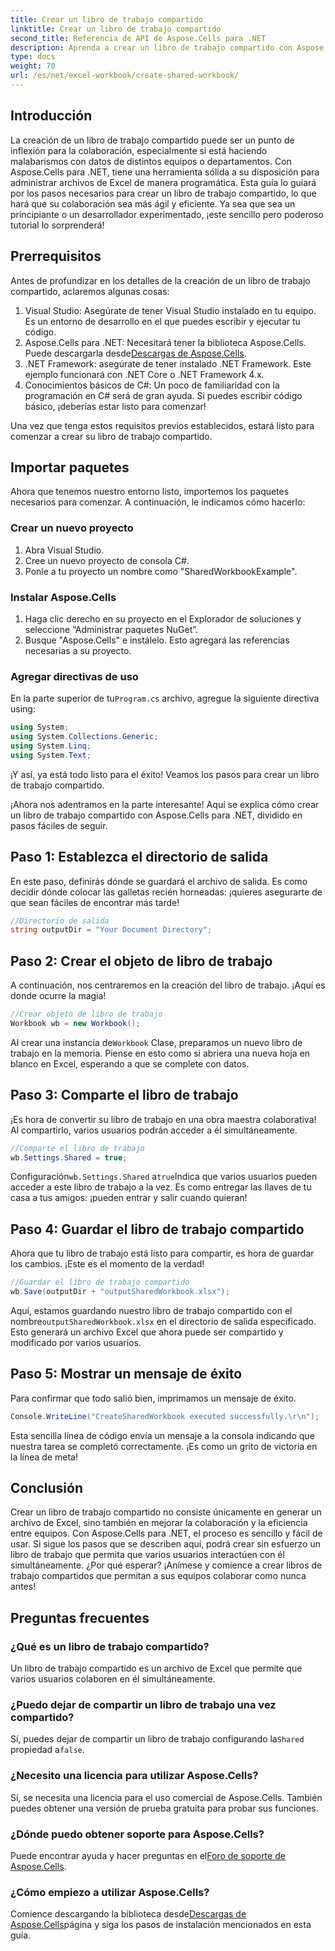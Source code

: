 ```yaml
---
title: Crear un libro de trabajo compartido
linktitle: Crear un libro de trabajo compartido
second_title: Referencia de API de Aspose.Cells para .NET
description: Aprenda a crear un libro de trabajo compartido con Aspose.Cells para .NET con esta sencilla guía paso a paso. Perfecta para mejorar la colaboración en equipo.
type: docs
weight: 70
url: /es/net/excel-workbook/create-shared-workbook/
---
```

## Introducción

La creación de un libro de trabajo compartido puede ser un punto de inflexión para la colaboración, especialmente si está haciendo malabarismos con datos de distintos equipos o departamentos. Con Aspose.Cells para .NET, tiene una herramienta sólida a su disposición para administrar archivos de Excel de manera programática. Esta guía lo guiará por los pasos necesarios para crear un libro de trabajo compartido, lo que hará que su colaboración sea más ágil y eficiente. Ya sea que sea un principiante o un desarrollador experimentado, ¡este sencillo pero poderoso tutorial lo sorprenderá!

## Prerrequisitos

Antes de profundizar en los detalles de la creación de un libro de trabajo compartido, aclaremos algunas cosas:

1. Visual Studio: Asegúrate de tener Visual Studio instalado en tu equipo. Es un entorno de desarrollo en el que puedes escribir y ejecutar tu código.
2.  Aspose.Cells para .NET: Necesitará tener la biblioteca Aspose.Cells. Puede descargarla desde[Descargas de Aspose.Cells](https://releases.aspose.com/cells/net/).
3. .NET Framework: asegúrate de tener instalado .NET Framework. Este ejemplo funcionará con .NET Core o .NET Framework 4.x.
4. Conocimientos básicos de C#: Un poco de familiaridad con la programación en C# será de gran ayuda. Si puedes escribir código básico, ¡deberías estar listo para comenzar!

Una vez que tenga estos requisitos previos establecidos, estará listo para comenzar a crear su libro de trabajo compartido.

## Importar paquetes

Ahora que tenemos nuestro entorno listo, importemos los paquetes necesarios para comenzar. A continuación, le indicamos cómo hacerlo:

### Crear un nuevo proyecto
1. Abra Visual Studio.
2. Cree un nuevo proyecto de consola C#.
3. Ponle a tu proyecto un nombre como "SharedWorkbookExample".

### Instalar Aspose.Cells
1. Haga clic derecho en su proyecto en el Explorador de soluciones y seleccione “Administrar paquetes NuGet”.
2. Busque "Aspose.Cells" e instálelo. Esto agregará las referencias necesarias a su proyecto.

### Agregar directivas de uso
 En la parte superior de tu`Program.cs` archivo, agregue la siguiente directiva using:

```csharp
using System;
using System.Collections.Generic;
using System.Linq;
using System.Text;
```

¡Y así, ya está todo listo para el éxito! Veamos los pasos para crear un libro de trabajo compartido.

¡Ahora nos adentramos en la parte interesante! Aquí se explica cómo crear un libro de trabajo compartido con Aspose.Cells para .NET, dividido en pasos fáciles de seguir.

## Paso 1: Establezca el directorio de salida

En este paso, definirás dónde se guardará el archivo de salida. Es como decidir dónde colocar las galletas recién horneadas: ¡quieres asegurarte de que sean fáciles de encontrar más tarde!

```csharp
//Directorio de salida
string outputDir = "Your Document Directory";
```

## Paso 2: Crear el objeto de libro de trabajo

A continuación, nos centraremos en la creación del libro de trabajo. ¡Aquí es donde ocurre la magia!

```csharp
//Crear objeto de libro de trabajo
Workbook wb = new Workbook();
```
 Al crear una instancia de`Workbook` Clase, preparamos un nuevo libro de trabajo en la memoria. Piense en esto como si abriera una nueva hoja en blanco en Excel, esperando a que se complete con datos.

## Paso 3: Comparte el libro de trabajo

¡Es hora de convertir su libro de trabajo en una obra maestra colaborativa! Al compartirlo, varios usuarios podrán acceder a él simultáneamente.

```csharp
//Comparte el libro de trabajo
wb.Settings.Shared = true;
```
 Configuración`wb.Settings.Shared` a`true`Indica que varios usuarios pueden acceder a este libro de trabajo a la vez. Es como entregar las llaves de tu casa a tus amigos: ¡pueden entrar y salir cuando quieran!

## Paso 4: Guardar el libro de trabajo compartido

Ahora que tu libro de trabajo está listo para compartir, es hora de guardar los cambios. ¡Este es el momento de la verdad!

```csharp
//Guardar el libro de trabajo compartido
wb.Save(outputDir + "outputSharedWorkbook.xlsx");
```
 Aquí, estamos guardando nuestro libro de trabajo compartido con el nombre`outputSharedWorkbook.xlsx` en el directorio de salida especificado. Esto generará un archivo Excel que ahora puede ser compartido y modificado por varios usuarios.

## Paso 5: Mostrar un mensaje de éxito

Para confirmar que todo salió bien, imprimamos un mensaje de éxito.

```csharp
Console.WriteLine("CreateSharedWorkbook executed successfully.\r\n");
```
Esta sencilla línea de código envía un mensaje a la consola indicando que nuestra tarea se completó correctamente. ¡Es como un grito de victoria en la línea de meta!

## Conclusión 

Crear un libro de trabajo compartido no consiste únicamente en generar un archivo de Excel, sino también en mejorar la colaboración y la eficiencia entre equipos. Con Aspose.Cells para .NET, el proceso es sencillo y fácil de usar. Si sigue los pasos que se describen aquí, podrá crear sin esfuerzo un libro de trabajo que permita que varios usuarios interactúen con él simultáneamente. ¿Por qué esperar? ¡Anímese y comience a crear libros de trabajo compartidos que permitan a sus equipos colaborar como nunca antes!

## Preguntas frecuentes

### ¿Qué es un libro de trabajo compartido?
Un libro de trabajo compartido es un archivo de Excel que permite que varios usuarios colaboren en él simultáneamente.

### ¿Puedo dejar de compartir un libro de trabajo una vez compartido?
 Sí, puedes dejar de compartir un libro de trabajo configurando la`Shared` propiedad a`false`.

### ¿Necesito una licencia para utilizar Aspose.Cells?
Sí, se necesita una licencia para el uso comercial de Aspose.Cells. También puedes obtener una versión de prueba gratuita para probar sus funciones.

### ¿Dónde puedo obtener soporte para Aspose.Cells?
 Puede encontrar ayuda y hacer preguntas en el[Foro de soporte de Aspose.Cells](https://forum.aspose.com/c/cells/9).

### ¿Cómo empiezo a utilizar Aspose.Cells?
 Comience descargando la biblioteca desde[Descargas de Aspose.Cells](https://releases.aspose.com/cells/net/)página y siga los pasos de instalación mencionados en esta guía.